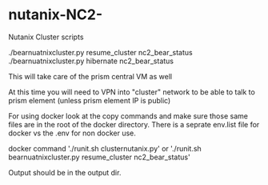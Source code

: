# nutanix-NC2-

Nutanix Cluster scripts

./bearnuatnixcluster.py resume_cluster nc2_bear_status
./bearnuatnixcluster.py hibernate nc2_bear_status

This will take care of the prism central VM as well

At this time you will need to VPN into "cluster" network to be able to talk to prism element (unless prism element IP is public)

For using docker look at the copy commands and make sure those same files are in the root of the docker directory. There is a seprate env.list file for docker vs the .env for non docker use.

docker command './runit.sh clusternutanix.py' or './runit.sh bearnuatnixcluster.py resume_cluster nc2_bear_status'

Output should be in the output dir.
